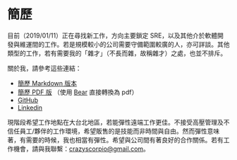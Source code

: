 # 簡歷

目前（2019/01/11）正在尋找新工作，方向主要鎖定 SRE，以及其他介於軟體開發與維運間的工作。若是規模較小的公司需要守備範圍較廣的人，亦可詳談。其他類型的工作，若有需要我的「雜才」（不長而雜，故稱雜才）之處，也並不排斥。

關於我，請參考這些連結：
* [簡歷 Markdown 版本](/resume.md)
* [簡歷 PDF 版](/resume.pdf) （使用 [Bear](https://bear.app/) 直接轉換為 pdf）
* [GitHub](https://github.com/CrBoy)
* [Linkedin](https://www.linkedin.com/in/crboy/)

現階段希望工作地點在大台北地區，若能彈性遠端工作更佳。不接受高壓管理及不信任員工/夥伴的工作環境，希望販售的是技能而非時間與自由。然而彈性意味著，有需要的時候，我也相當有彈性。希望與公司間有著良好的合作關係。若有工作機會，請與我聯繫：crazyscorpio@gmail.com。

